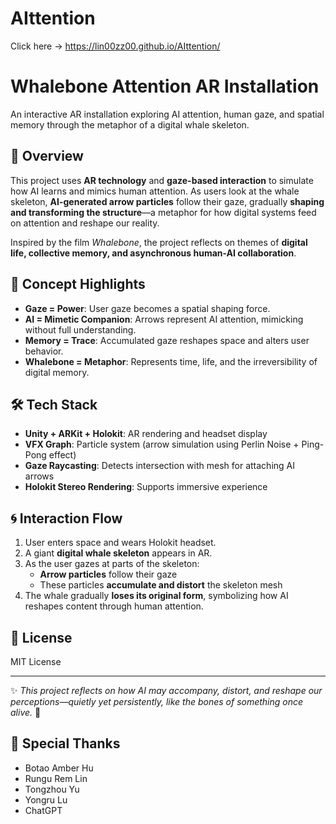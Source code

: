 # AIttention
Click here → https://lin00zz00.github.io/AIttention/

# Whalebone Attention AR Installation

An interactive AR installation exploring AI attention, human gaze, and spatial memory through the metaphor of a digital whale skeleton.

## 📌 Overview

This project uses **AR technology** and **gaze-based interaction** to simulate how AI learns and mimics human attention. As users look at the whale skeleton, **AI-generated arrow particles** follow their gaze, gradually **shaping and transforming the structure**—a metaphor for how digital systems feed on attention and reshape our reality.

Inspired by the film *Whalebone*, the project reflects on themes of **digital life, collective memory, and asynchronous human-AI collaboration**.

## 🎯 Concept Highlights

- **Gaze = Power**: User gaze becomes a spatial shaping force.
- **AI = Mimetic Companion**: Arrows represent AI attention, mimicking without full understanding.
- **Memory = Trace**: Accumulated gaze reshapes space and alters user behavior.
- **Whalebone = Metaphor**: Represents time, life, and the irreversibility of digital memory.

## 🛠️ Tech Stack

- **Unity + ARKit + Holokit**: AR rendering and headset display
- **VFX Graph**: Particle system (arrow simulation using Perlin Noise + Ping-Pong effect)
- **Gaze Raycasting**: Detects intersection with mesh for attaching AI arrows
- **Holokit Stereo Rendering**: Supports immersive experience

## 🌀 Interaction Flow

1. User enters space and wears Holokit headset.
2. A giant **digital whale skeleton** appears in AR.
3. As the user gazes at parts of the skeleton:
   - **Arrow particles** follow their gaze
   - These particles **accumulate and distort** the skeleton mesh
4. The whale gradually **loses its original form**, symbolizing how AI reshapes content through human attention.

## 📖 License

MIT License

---

✨ *This project reflects on how AI may accompany, distort, and reshape our perceptions—quietly yet persistently, like the bones of something once alive.* 🐋

## 🙏 Special Thanks

- Botao Amber Hu
- Rungu Rem Lin
- Tongzhou Yu
- Yongru Lu
- ChatGPT